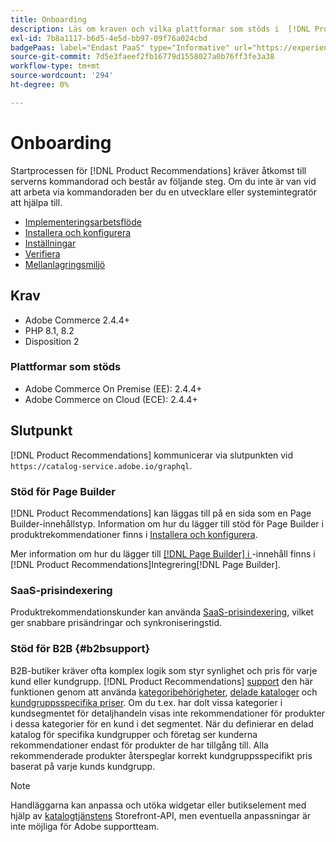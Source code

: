 ```yaml
---
title: Onboarding
description: Läs om kraven och vilka plattformar som stöds i  [!DNL Product Recommendations].
exl-id: 7b8a1117-b6d5-4e5d-bb97-09f76a024cbd
badgePaas: label="Endast PaaS" type="Informative" url="https://experienceleague.adobe.com/sv/docs/commerce/user-guides/product-solutions" tooltip="Gäller endast Adobe Commerce i molnprojekt (Adobe-hanterad PaaS-infrastruktur) och lokala projekt."
source-git-commit: 7d5e3faeef2fb16779d1558027a0b76ff3fe3a38
workflow-type: tm+mt
source-wordcount: '294'
ht-degree: 0%

---
```


# Onboarding

Startprocessen för [!DNL Product Recommendations] kräver åtkomst till serverns kommandorad och består av följande steg. Om du inte är van vid att arbeta via kommandoraden ber du en utvecklare eller systemintegratör att hjälpa till.

- [Implementeringsarbetsflöde](implementation-workflow.md)
- [Installera och konfigurera](install-configure.md)
- [Inställningar](settings.md)
- [Verifiera](https://developer.adobe.com/commerce/services/shared-services/storefront-events/collector/verify/)
- [Mellanlagringsmiljö](staging-environment.md)

## Krav

- Adobe Commerce 2.4.4+
- PHP 8.1, 8.2
- Disposition 2

### Plattformar som stöds

- Adobe Commerce On Premise (EE): 2.4.4+
- Adobe Commerce on Cloud (ECE): 2.4.4+

## Slutpunkt

[!DNL Product Recommendations] kommunicerar via slutpunkten vid `https://catalog-service.adobe.io/graphql`.

### Stöd för Page Builder

[!DNL Product Recommendations] kan läggas till på en sida som en Page Builder-innehållstyp. Information om hur du lägger till stöd för Page Builder i produktrekommendationer finns i [Installera och konfigurera](install-configure.md).

Mer information om hur du lägger till [[!DNL Page Builder]  i ](page-builder.md)-innehåll finns i [!DNL Product Recommendations]Integrering[!DNL Page Builder].

### SaaS-prisindexering

Produktrekommendationskunder kan använda [SaaS-prisindexering](../price-index/price-indexing.md), vilket ger snabbare prisändringar och synkroniseringstid.

### Stöd för B2B {#b2bsupport}

B2B-butiker kräver ofta komplex logik som styr synlighet och pris för varje kund eller kundgrupp. [!DNL Product Recommendations] [support](release-notes.md) den här funktionen genom att använda [kategoribehörigheter](https://experienceleague.adobe.com/docs/commerce-admin/catalog/categories/category-permissions.html?lang=sv-SE), [delade kataloger](https://experienceleague.adobe.com/docs/commerce-admin/b2b/shared-catalogs/catalog-shared.html?lang=sv-SE) och [kundgruppsspecifika priser](https://experienceleague.adobe.com/docs/commerce-admin/catalog/products/pricing/pricing-advanced.html?lang=sv-SE). Om du t.ex. har dolt vissa kategorier i kundsegmentet för detaljhandeln visas inte rekommendationer för produkter i dessa kategorier för en kund i det segmentet. När du definierar en delad katalog för specifika kundgrupper och företag ser kunderna rekommendationer endast för produkter de har tillgång till. Alla rekommenderade produkter återspeglar korrekt kundgruppsspecifikt pris baserat på varje kunds kundgrupp.

>[!NOTE]
>
>Handläggarna kan anpassa och utöka widgetar eller butikselement med hjälp av [katalogtjänstens](../catalog-service/overview.md) Storefront-API, men eventuella anpassningar är inte möjliga för Adobe supportteam.
